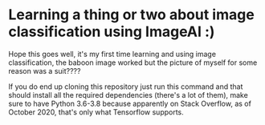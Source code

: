 # Learning a thing or two about image classification using ImageAI :)

Hope this goes well, it's my first time learning and using image classification, the baboon image worked but the picture of myself for some reason was a suit????

If you do end up cloning this repository just run this command and that should install all the required dependencies (there's a lot of them), make sure to have Python 3.6-3.8 because apparently on Stack Overflow, as of October 2020, that's only what Tensorflow supports.
